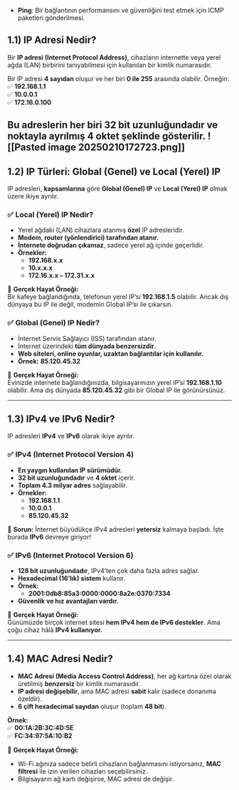 - **Ping**: Bir bağlantının performansını ve güvenliğini test etmek için ICMP paketleri gönderilmesi.
## **1.1) IP Adresi Nedir?**

Bir **IP adresi (Internet Protocol Address)**, cihazların internette veya yerel ağda (LAN) birbirini tanıyabilmesi için kullanılan bir kimlik numarasıdır.

Bir IP adresi **4 sayıdan** oluşur ve her biri **0 ile 255** arasında olabilir. Örneğin:  
✅ **192.168.1.1**  
✅ **10.0.0.1**  
✅ **172.16.0.100**

Bu adreslerin her biri **32 bit** uzunluğundadır ve **noktayla ayrılmış 4 oktet** şeklinde gösterilir.
![[Pasted image 20250210172723.png]]
---

## **1.2) IP Türleri: Global (Genel) ve Local (Yerel) IP**

IP adresleri, **kapsamlarına** göre **Global (Genel) IP** ve **Local (Yerel) IP** olmak üzere ikiye ayrılır.

### **✅ Local (Yerel) IP Nedir?**

- Yerel ağdaki (LAN) cihazlara atanmış **özel** IP adresleridir.
- **Modem, router (yönlendirici) tarafından atanır.**
- **İnternete doğrudan çıkamaz**, sadece yerel ağ içinde geçerlidir.
- **Örnekler:**
    - **192.168.x.x**
    - **10.x.x.x**
    - **172.16.x.x – 172.31.x.x**

📌 **Gerçek Hayat Örneği:**  
Bir kafeye bağlandığında, telefonun yerel IP’si **192.168.1.5** olabilir. Ancak dış dünyaya bu IP ile değil, modemin Global IP’si ile çıkarsın.

### **✅ Global (Genel) IP Nedir?**

- İnternet Servis Sağlayıcı (ISS) tarafından atanır.
- İnternet üzerindeki **tüm dünyada benzersizdir**.
- **Web siteleri, online oyunlar, uzaktan bağlantılar için kullanılır.**
- **Örnek:** **85.120.45.32**

📌 **Gerçek Hayat Örneği:**  
Evinizde internete bağlandığınızda, bilgisayarınızın yerel IP’si **192.168.1.10** olabilir. Ama dış dünyada **85.120.45.32** gibi bir Global IP ile görünürsünüz.

---

## **1.3) IPv4 ve IPv6 Nedir?**

IP adresleri **IPv4** ve **IPv6** olarak ikiye ayrılır.

### **✅ IPv4 (Internet Protocol Version 4)**

- **En yaygın kullanılan IP sürümüdür.**
- **32 bit uzunluğundadır** ve **4 oktet** içerir.
- **Toplam 4.3 milyar adres** sağlayabilir.
- **Örnekler:**
    - **192.168.1.1**
    - **10.0.0.1**
    - **85.120.45.32**

📌 **Sorun:** İnternet büyüdükçe IPv4 adresleri **yetersiz** kalmaya başladı. İşte burada **IPv6** devreye giriyor!

### **✅ IPv6 (Internet Protocol Version 6)**

- **128 bit uzunluğundadır**, IPv4’ten çok daha fazla adres sağlar.
- **Hexadecimal (16’lık) sistem** kullanır.
- **Örnek:**
    - **2001:0db8:85a3:0000:0000:8a2e:0370:7334**
- **Güvenlik ve hız avantajları vardır.**

📌 **Gerçek Hayat Örneği:**  
Günümüzde birçok internet sitesi **hem IPv4 hem de IPv6 destekler**. Ama çoğu cihaz hâlâ **IPv4 kullanıyor.**

---

## **1.4) MAC Adresi Nedir?**

- **MAC Adresi (Media Access Control Address)**, her ağ kartına özel olarak üretilmiş **benzersiz** bir kimlik numarasıdır.
- **IP adresi değişebilir**, ama MAC adresi **sabit** kalır (sadece donanıma özeldir).
- **6 çift hexadecimal sayıdan** oluşur (toplam **48 bit**).

**Örnek:**  
✅ **00:1A:2B:3C:4D:5E**  
✅ **FC:34:97:5A:10:B2**

📌 **Gerçek Hayat Örneği:**

- Wi-Fi ağınıza sadece belirli cihazların bağlanmasını istiyorsanız, **MAC filtresi** ile izin verilen cihazları seçebilirsiniz.
- Bilgisayarın ağ kartı değişirse, MAC adresi de değişir.

